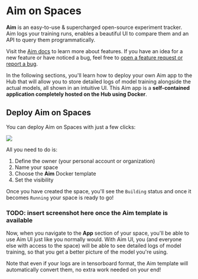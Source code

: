 # Aim on Spaces

**Aim** is an easy-to-use & supercharged open-source experiment tracker. Aim logs your training runs, enables a beautiful UI to compare them and an API to query them programmatically.

Visit the [Aim docs](https://aimstack.readthedocs.io/en/latest/) to learn more about features. If you have an idea for a new feature or have noticed a bug, feel free to [open a feature request or report a bug](https://aimstack.readthedocs.io/en/latest/). 

In the following sections, you'll learn how to deploy your own Aim app to the Hub that will allow you to store detailed logs of model training alongside the actual models, all shown in an intuitive UI. This Aim app is a **self-contained application completely hosted on the Hub using Docker**.

## Deploy Aim on Spaces

You can deploy Aim on Spaces with just a few clicks:

<a  href="https://huggingface.co/new-space?template=argilla/argilla-template-space">
    <img src="https://huggingface.co/datasets/huggingface/badges/raw/main/deploy-to-spaces-lg.svg" />
</a>

All you need to do is:
1. Define the owner (your personal account or organization)
2. Name your space
3. Choose the **Aim** Docker template
4. Set the visibility

Once you have created the space, you'll see the `Building` status and once it becomes `Running` your space is ready to go!

### TODO: insert screenshot here once the Aim template is available

Now, when you navigate to the **App** section of your space, you'll be able to use Aim UI just like you normally would. With Aim UI, you (and everyone else with access to the space) will be able to see detailed logs of model training, so that you get a better picture of the model you're using. 

Note that even if your logs are in tensorboard format, the Aim template will automatically convert them, no extra work needed on your end!

